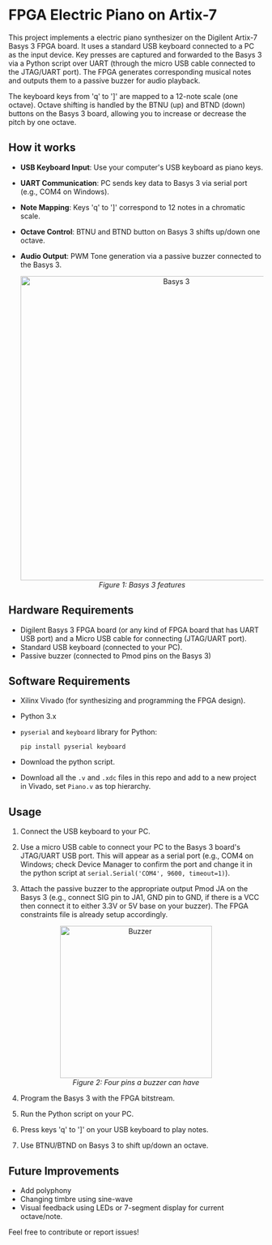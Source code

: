 # FPGA Electric Piano on Artix-7

This project implements a electric piano synthesizer on the Digilent Artix-7 Basys 3 FPGA board. It uses a standard USB keyboard connected to a PC as the input device. Key presses are captured and forwarded to the Basys 3 via a Python script over UART (through the micro USB cable connected to the JTAG/UART port). The FPGA generates corresponding musical notes and outputs them to a passive buzzer for audio playback.

The keyboard keys from 'q' to ']' are mapped to a 12-note scale (one octave). Octave shifting is handled by the BTNU (up) and BTND (down) buttons on the Basys 3 board, allowing you to increase or decrease the pitch by one octave.

## How it works
- **USB Keyboard Input**: Use your computer's USB keyboard as piano keys.
- **UART Communication**: PC sends key data to Basys 3 via serial port (e.g., COM4 on Windows).
- **Note Mapping**: Keys 'q' to ']' correspond to 12 notes in a chromatic scale.
- **Octave Control**: BTNU and BTND button on Basys 3 shifts up/down one octave.
- **Audio Output**: PWM Tone generation via a passive buzzer connected to the Basys 3.

  <p align="center">
  <img src="https://github.com/user-attachments/assets/708448db-84a3-45d1-b2ca-e37c5c30a708" alt="Basys 3" width="600"/>
  <br>
  <i>Figure 1: Basys 3 features</i>
</p>


## Hardware Requirements
- Digilent Basys 3 FPGA board (or any kind of FPGA board that has UART USB port) and a Micro USB cable for connecting (JTAG/UART port).
- Standard USB keyboard (connected to your PC).
- Passive buzzer (connected to Pmod pins on the Basys 3)

## Software Requirements
- Xilinx Vivado (for synthesizing and programming the FPGA design).
- Python 3.x
- `pyserial` and `keyboard` library for Python:
  
  ```
  pip install pyserial keyboard
  ```
- Download the python script.
- Download all the `.v` and `.xdc` files in this repo and add to a new project in Vivado, set `Piano.v` as top hierarchy.

## Usage
1. Connect the USB keyboard to your PC.
   
2. Use a micro USB cable to connect your PC to the Basys 3 board's JTAG/UART USB port. This will appear as a serial port (e.g., COM4 on Windows; check Device Manager to confirm the port and change it in the python script at `serial.Serial('COM4', 9600, timeout=1)`).
   
3. Attach the passive buzzer to the appropriate output Pmod JA on the Basys 3 (e.g., connect SIG pin to JA1, GND pin to GND, if there is a VCC then connect it to either 3.3V or 5V base on your buzzer). The FPGA constraints file is already setup accordingly.
 <p align="center">
  <img src="https://github.com/user-attachments/assets/caaa2c41-dd74-4d6b-bb91-073abe6db02e" alt="Buzzer" width="300"/>
  <br>
  <i>Figure 2: Four pins a buzzer can have</i>
</p>

 
   
4. Program the Basys 3 with the FPGA bitstream.
 
5. Run the Python script on your PC.
 
6. Press keys 'q' to ']' on your USB keyboard to play notes.
 
7. Use BTNU/BTND on Basys 3 to shift up/down an octave.

## Future Improvements
- Add polyphony
- Changing timbre using sine-wave
- Visual feedback using LEDs or 7-segment display for current octave/note.

Feel free to contribute or report issues!
